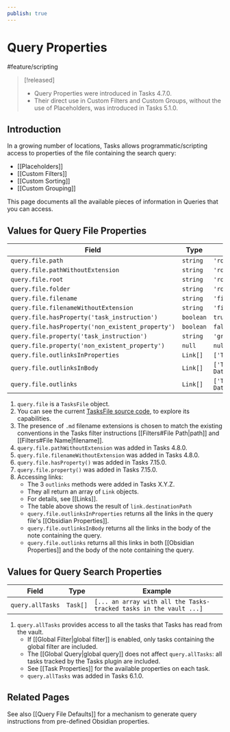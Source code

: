 ```yaml
---
publish: true
---
```


# Query Properties

<span class="related-pages">#feature/scripting</span>

> [!released]
>
> - Query Properties were introduced in Tasks 4.7.0.
> - Their direct use in Custom Filters and Custom Groups, without the use of Placeholders, was introduced in Tasks 5.1.0.

## Introduction

In a growing number of locations, Tasks allows programmatic/scripting access to properties of the file containing the search query:

- [[Placeholders]]
- [[Custom Filters]]
- [[Custom Sorting]]
- [[Custom Grouping]]

This page documents all the available pieces of information in Queries that you can access.

## Values for Query File Properties

<!-- placeholder to force blank line before included text --><!-- include: QueryProperties.test.query_file_properties.approved.md -->

| Field | Type | Example |
| ----- | ----- | ----- |
| `query.file.path` | `string` | `'root/sub-folder/file containing query.md'` |
| `query.file.pathWithoutExtension` | `string` | `'root/sub-folder/file containing query'` |
| `query.file.root` | `string` | `'root/'` |
| `query.file.folder` | `string` | `'root/sub-folder/'` |
| `query.file.filename` | `string` | `'file containing query.md'` |
| `query.file.filenameWithoutExtension` | `string` | `'file containing query'` |
| `query.file.hasProperty('task_instruction')` | `boolean` | `true` |
| `query.file.hasProperty('non_existent_property')` | `boolean` | `false` |
| `query.file.property('task_instruction')` | `string` | `'group by filename'` |
| `query.file.property('non_existent_property')` | `null` | `null` |
| `query.file.outlinksInProperties` | `Link[]` | `['Test Data/link_in_yaml.md']` |
| `query.file.outlinksInBody` | `Link[]` | `['Test Data/link_in_file_body_with_custom_display_text.md']` |
| `query.file.outlinks` | `Link[]` | `['Test Data/link_in_yaml.md', 'Test Data/link_in_file_body_with_custom_display_text.md']` |

<!-- placeholder to force blank line after included text --><!-- endInclude -->

1. `query.file` is a `TasksFile` object.
1. You can see the current [TasksFile source code](https://github.com/obsidian-tasks-group/obsidian-tasks/blob/main/src/Scripting/TasksFile.ts), to explore its capabilities.
1. The presence of `.md` filename extensions is chosen to match the existing conventions in the Tasks filter instructions [[Filters#File Path|path]] and [[Filters#File Name|filename]].
1. `query.file.pathWithoutExtension` was added in Tasks 4.8.0.
1. `query.file.filenameWithoutExtension` was added in Tasks 4.8.0.
1. `query.file.hasProperty()` was added in Tasks 7.15.0.
1. `query.file.property()` was added in Tasks 7.15.0.
1. Accessing links:
    - The 3 `outlinks` methods were added in Tasks X.Y.Z.
    - They all return an array of `Link` objects.
    - For details, see [[Links]].
    - The table above shows the result of `link.destinationPath`
    - `query.file.outlinksInProperties` returns all the links in the query file's [[Obsidian Properties]].
    - `query.file.outlinksInBody` returns all the links in the body of the note containing the query.
    - `query.file.outlinks` returns all this links in both [[Obsidian Properties]] and the body of the note containing the query.

## Values for Query Search Properties

<!-- placeholder to force blank line before included text --><!-- include: QueryProperties.test.query_search_properties.approved.md -->

| Field | Type | Example |
| ----- | ----- | ----- |
| `query.allTasks` | `Task[]` | `[... an array with all the Tasks-tracked tasks in the vault ...]` |

<!-- placeholder to force blank line after included text --><!-- endInclude -->

1. `query.allTasks` provides access to all the tasks that Tasks has read from the vault.
    - If [[Global Filter|global filter]] is enabled, only tasks containing the global filter are included.
    - The [[Global Query|global query]] does not affect `query.allTasks`: all tasks tracked by the Tasks plugin are included.
    - See [[Task Properties]] for the available properties on each task.
    - `query.allTasks` was added in Tasks 6.1.0.

## Related Pages

See also [[Query File Defaults]] for a mechanism to generate query instructions from pre-defined Obsidian properties.
